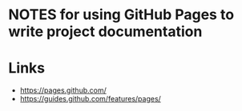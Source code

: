 # NOTES for using GitHub Pages to write project documentation

# Links

* https://pages.github.com/
* https://guides.github.com/features/pages/
